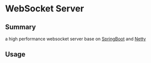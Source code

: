WebSocket Server
===============

## Summary
a high performance websocket server base on [SpringBoot](https://projects.spring.io/spring-boot/)   and [Netty](http://netty.io/)  

## Usage

